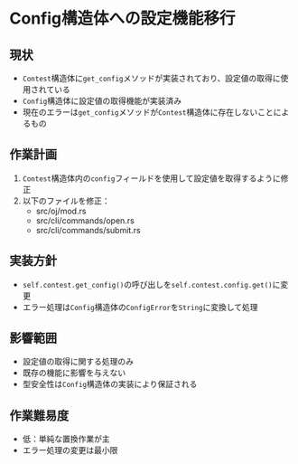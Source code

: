 # Config構造体への設定機能移行

## 現状
- `Contest`構造体に`get_config`メソッドが実装されており、設定値の取得に使用されている
- `Config`構造体に設定値の取得機能が実装済み
- 現在のエラーは`get_config`メソッドが`Contest`構造体に存在しないことによるもの

## 作業計画
1. `Contest`構造体内の`config`フィールドを使用して設定値を取得するように修正
2. 以下のファイルを修正：
   - src/oj/mod.rs
   - src/cli/commands/open.rs
   - src/cli/commands/submit.rs

## 実装方針
- `self.contest.get_config()`の呼び出しを`self.contest.config.get()`に変更
- エラー処理は`Config`構造体の`ConfigError`を`String`に変換して処理

## 影響範囲
- 設定値の取得に関する処理のみ
- 既存の機能に影響を与えない
- 型安全性は`Config`構造体の実装により保証される

## 作業難易度
- 低：単純な置換作業が主
- エラー処理の変更は最小限 